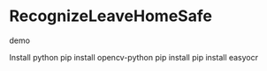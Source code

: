 # RecognizeLeaveHomeSafe
demo 

Install python
pip install opencv-python
pip install pip install easyocr
